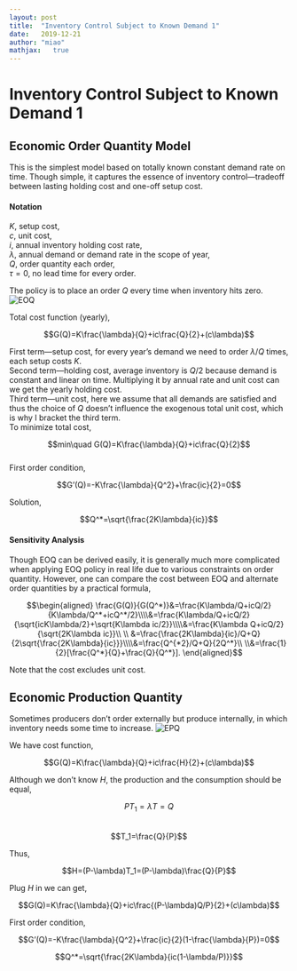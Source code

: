 ```yaml
---
layout: post
title:  "Inventory Control Subject to Known Demand 1"
date:   2019-12-21
author: "miao"
mathjax:   true
---
```



# Inventory Control Subject to Known Demand 1
## Economic Order Quantity Model
This is the simplest model based on totally known constant demand rate on time. Though simple, it captures the essence of inventory control—tradeoff between lasting holding cost and one-off setup cost.
#### Notation
$K$, setup cost,   
$c$, unit cost,   
$i$, annual inventory holding cost rate,   
$\lambda$, annual demand or demand rate in the scope of year,    
$Q$, order quantity each order,    
$\tau=0$, no lead time for every order.

The policy is to place an order $Q$ every time when inventory hits zero.
![EOQ](https://i.loli.net/2019/11/23/oC3KMG9NaPQOJ2A.jpg)

Total cost function (yearly),  

$$G(Q)=K\frac{\lambda}{Q}+ic\frac{Q}{2}+(c\lambda)$$   

First term—setup cost, for every year’s demand we need to order $\lambda/Q$ times, each setup costs $K$.    
Second term—holding cost, average inventory is $Q/2$ because demand is constant and linear on time. Multiplying it by annual rate and unit cost can we get the yearly holding cost.    
Third term—unit cost, here we assume that all demands are satisfied and thus the choice of $Q$ doesn’t influence the exogenous total unit cost, which is why I bracket the third term.   
To minimize total cost,    


$$min\quad G(Q)=K\frac{\lambda}{Q}+ic\frac{Q}{2}$$    
First order condition,   

$$G’(Q)=-K\frac{\lambda}{Q^2}+\frac{ic}{2}=0$$   

Solution,   

$$Q^*=\sqrt{\frac{2K\lambda}{ic}}$$    

#### Sensitivity Analysis
Though EOQ can be derived easily, it is generally much more complicated when applying EOQ policy in real life due to various constraints on order quantity. However, one can compare the cost between EOQ and alternate order quantities by a practical formula,    

$$\begin{aligned}
\frac{G(Q)}{G(Q^*)}&=\frac{K\lambda/Q+icQ/2}{K\lambda/Q^*+icQ^*/2}\\\\&=\frac{K\lambda/Q+icQ/2}{\sqrt{icK\lambda/2}+\sqrt{K\lambda ic/2}}\\\\&=\frac{K\lambda Q+icQ/2}{\sqrt{2K\lambda ic}}\\ \\
&=\frac{\frac{2K\lambda}{ic}/Q+Q}{2\sqrt{\frac{2K\lambda}{ic}}}\\\\&=\frac{Q^{*2}/Q+Q}{2Q^*}\\
\\&=\frac{1}{2}[\frac{Q^*}{Q}+\frac{Q}{Q^*}].
\end{aligned}$$    

Note that the cost excludes unit cost.

## Economic Production Quantity
Sometimes producers don’t order externally but produce internally, in which inventory needs some time to increase.
![EPQ](https://i.loli.net/2019/11/23/PGWyhbHNiLVwraq.jpg)

We have cost function,    

$$G(Q)=K\frac{\lambda}{Q}+ic\frac{H}{2}+(c\lambda)$$   

Although we don’t know $H$, the production and the consumption should be equal,   

$$PT_1=\lambda T=Q$$   
$$T_1=\frac{Q}{P}$$    

Thus,   

$$H=(P-\lambda)T_1=(P-\lambda)\frac{Q}{P}$$    

Plug $H$ in we can get,    

$$G(Q)=K\frac{\lambda}{Q}+ic\frac{(P-\lambda)Q/P}{2}+(c\lambda)$$    

First order condition,    

$$G’(Q)=-K\frac{\lambda}{Q^2}+\frac{ic}{2}(1-\frac{\lambda}{P})=0$$    

$$Q^*=\sqrt{\frac{2K\lambda}{ic(1-\lambda/P)}}$$

